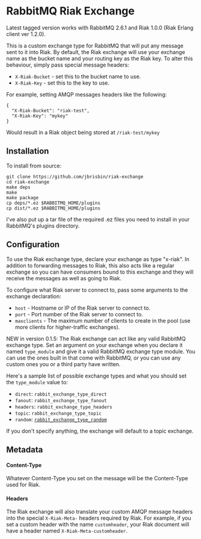 # RabbitMQ Riak Exchange

Latest tagged version works with RabbitMQ 2.6.1 and Riak 1.0.0 (Riak Erlang client ver 1.2.0).

This is a custom exchange type for RabbitMQ that will put any message sent to it into Riak. 
By default, the Riak exchange will use your exchange name as the bucket name and your routing key as the Riak 
key. To alter this behaviour, simply pass special message headers:

* `X-Riak-Bucket` - set this to the bucket name to use.
* `X-Riak-Key` - set this to the key to use.

For example, setting AMQP messages headers like the following:

    {
      "X-Riak-Bucket": "riak-test",
      "X-Riak-Key": "mykey"
    }

Would result in a Riak object being stored at `/riak-test/mykey`

## Installation

To install from source:

    git clone https://github.com/jbrisbin/riak-exchange
    cd riak-exchange
    make deps
    make
    make package
    cp deps/*.ez $RABBITMQ_HOME/plugins
    cp dist/*.ez $RABBITMQ_HOME/plugins

I've also put up a tar file of the required .ez files you need to install in your RabbitMQ's plugins directory.

## Configuration

To use the Riak exchange type, declare your exchange as type "x-riak". In addition to forwarding messages to 
Riak, this also acts like a regular exchange so you can have consumers bound to this exchange and they will 
receive the messages as well as going to Riak.

To configure what Riak server to connect to, pass some arguments to the exchange declaration:

* `host` - Hostname or IP of the Riak server to connect to.
* `port` - Port number of the Riak server to connect to.
* `maxclients` - The maximum number of clients to create in the pool (use more clients for higher-traffic exchanges).

NEW in version 0.1.5: The Riak exchange can act like any valid RabbitMQ exchange type. Set an argument on your 
exchange when you declare it named `type_module` and give it a valid RabbitMQ exchange type module. You can use 
the ones built in that come with RabbitMQ, or you can use any custom ones you or a third party have written.

Here's a sample list of possible exchange types and what you should set the `type_module` value to:

* `direct`: `rabbit_exchange_type_direct`
* `fanout`: `rabbit_exchange_type_fanout`
* `headers`: `rabbit_exchange_type_headers`
* `topic`: `rabbit_exchange_type_topic`
* `random`: [`rabbit_exchange_type_random`](https://github.com/jbrisbin/random-exchange)

If you don't specify anything, the exchange will default to a topic exchange.

## Metadata

#### Content-Type

Whatever Content-Type you set on the message will be the Content-Type used for Riak.

#### Headers

The Riak exchange will also translate your custom AMQP message headers into the special `X-Riak-Meta-` 
headers required by Riak. For example, if you set a custom header with the name `customheader`, your Riak 
document will have a header named `X-Riak-Meta-customheader`.
